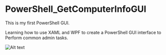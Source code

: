 # PowerShell_GetComputerInfoGUI

This is my first PowerShell GUI.

Learning how to use XAML and WPF to create a PowerShell GUI interface to Perform common admin tasks.

![Alt text](/https://github.com/MyTech78/PowerShell_GetComputerInfoGUI/blob/main/GetComputerInfoGUI.png "GetComputerInfoGUI")
